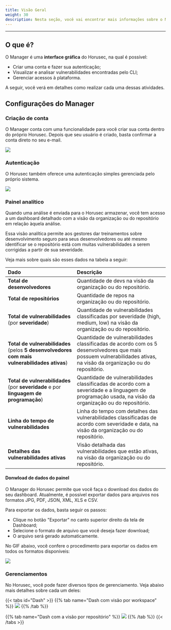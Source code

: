 ```yaml
---
title: Visão Geral
weight: 30
description: Nesta seção, você vai encontrar mais informações sobre o Manager do Horusec.
---
```


---

## O que é?

O Manager é uma **interface gráfica** do Horusec, na qual é possível:

* Criar uma conta e fazer sua autenticação; 
* Visualizar e analisar vulnerabilidades encontradas pelo CLI;
* Gerenciar acessos à plataforma. 

A seguir, você verá em detalhes como realizar cada uma dessas atividades.

## Configurações do Manager


### Criação de conta

O Manager conta com uma funcionalidade para você criar sua conta dentro do próprio Horusec. Depois que seu usuário é criado, basta confirmar a conta direto no seu e-mail. 

![](/docs/ptbr/web/services/manager/introduction/1-create-account.gif)

### Autenticação

O Horusec também oferece uma autenticação simples gerenciada pelo próprio sistema.

![](/docs/ptbr/web/services/manager/introduction/2-login-empty.png)

### Painel analítico

Quando uma análise é enviada para o Horusec armazenar, você tem acesso a um dashboard detalhado com a visão da organização ou do repositório em relação àquela análise. 

Essa visão analítica permite aos gestores dar treinamentos sobre desenvolvimento seguro para seus desenvolvedores ou até mesmo identificar se o repositório está com muitas vulnerabilidades a serem corrigidas a partir de sua severidade.

Veja mais sobre quais são esses dados na tabela a seguir:

| Dado | Descrição |
| :--- | :--- |
| **Total de desenvolvedores** | Quantidade de devs na visão da organização ou do repositório. |
| **Total de repositórios** | Quantidade de repos na organização ou do repositório. |
| **Total de vulnerabilidades**  \(por **severidade**\) | Quantidade de vulnerabilidades classificadas por severidade \(high, medium, low\) na visão da organização ou do repositório. |
| **Total de vulnerabilidades**  \(pelos **5 desenvolvedores com mais vulnerabilidades ativas**\) | Quantidade de vulnerabilidades classificadas de acordo com os 5 desenvolvedores que mais possuem vulnerabilidades ativas, na visão da organização ou do repositório. |
| **Total de vulnerabilidades** \(por **severidade** e por **linguagem de programação**\) | Quantidade de vulnerabilidades classificadas de acordo com a severidade e a linguagem de programação usada, na visão da organização ou do repositório. |
| **Linha do tempo de vulnerabilidades** | Linha do tempo com detalhes das vulnerabilidades classificadas de acordo com severidade e data, na visão da organização ou do repositório. |
| **Detalhes das vulnerabilidades ativas**  | Visão detalhada das vulnerabilidades que estão ativas, na visão da organização ou do repositório.  |

#### Donwload de dados do painel

O Manager do Horusec permite que você faça o download dos dados do seu dashboard. Atualmente, é possível exportar dados para arquivos nos formatos JPG, PDF, JSON, XML, XLS e CSV.  

Para exportar os dados, basta seguir os passos: 
- Clique no botão "Exportar" no canto superior direito da tela de Dashboard;
- Selecione o formato de arquivo que você deseja fazer download;
- O arquivo será gerado automaticamente. 

No GIF abaixo, você confere o procedimento para exportar os dados em todos os formatos disponíveis:

![](/docs/ptbr/web/services/manager/introduction//5-export-dashboardpt.gif)


### Gerenciamentos

No Horusec, você pode fazer diversos tipos de gerenciamento. Veja abaixo mais detalhes sobre cada um deles:

{{< tabs id="Dash" >}}
{{% tab name="Dash com visão por workspace" %}}
![](/docs/ptbr/web/services/manager/introduction/3-dashboard-organization.gif)
{{% /tab %}}

{{% tab name="Dash com a visão por repositório" %}}
![](/docs/ptbr/web/services/manager/introduction/4-dashboard-repository.gif)
{{% /tab %}}
{{< /tabs >}}